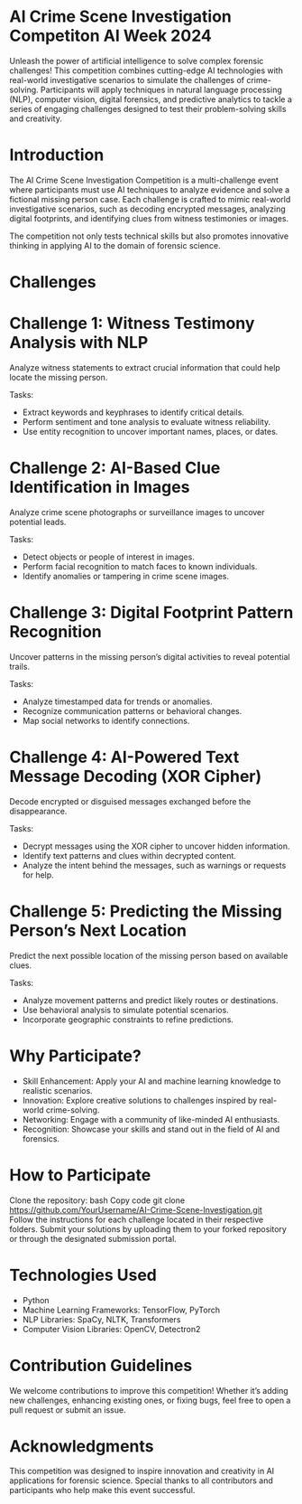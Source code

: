 # AI Crime Scene Investigation Competiton AI Week 2024
Unleash the power of artificial intelligence to solve complex forensic challenges! This competition combines cutting-edge AI technologies with real-world investigative scenarios to simulate the challenges of crime-solving. Participants will apply techniques in natural language processing (NLP), computer vision, digital forensics, and predictive analytics to tackle a series of engaging challenges designed to test their problem-solving skills and creativity.

# Introduction
The AI Crime Scene Investigation Competition is a multi-challenge event where participants must use AI techniques to analyze evidence and solve a fictional missing person case. Each challenge is crafted to mimic real-world investigative scenarios, such as decoding encrypted messages, analyzing digital footprints, and identifying clues from witness testimonies or images.

The competition not only tests technical skills but also promotes innovative thinking in applying AI to the domain of forensic science.

# Challenges

# Challenge 1: Witness Testimony Analysis with NLP
Analyze witness statements to extract crucial information that could help locate the missing person.

Tasks:
- Extract keywords and keyphrases to identify critical details.
- Perform sentiment and tone analysis to evaluate witness reliability.
- Use entity recognition to uncover important names, places, or dates.

# Challenge 2: AI-Based Clue Identification in Images
Analyze crime scene photographs or surveillance images to uncover potential leads.

Tasks:
- Detect objects or people of interest in images.
- Perform facial recognition to match faces to known individuals.
- Identify anomalies or tampering in crime scene images.

# Challenge 3: Digital Footprint Pattern Recognition
Uncover patterns in the missing person’s digital activities to reveal potential trails.

Tasks:
- Analyze timestamped data for trends or anomalies.
- Recognize communication patterns or behavioral changes.
- Map social networks to identify connections.

# Challenge 4: AI-Powered Text Message Decoding (XOR Cipher)
Decode encrypted or disguised messages exchanged before the disappearance.

Tasks:
- Decrypt messages using the XOR cipher to uncover hidden information.
- Identify text patterns and clues within decrypted content.
- Analyze the intent behind the messages, such as warnings or requests for help.

# Challenge 5: Predicting the Missing Person’s Next Location
Predict the next possible location of the missing person based on available clues.

Tasks:
- Analyze movement patterns and predict likely routes or destinations.
- Use behavioral analysis to simulate potential scenarios.
- Incorporate geographic constraints to refine predictions.

# Why Participate?
- Skill Enhancement: Apply your AI and machine learning knowledge to realistic scenarios.
- Innovation: Explore creative solutions to challenges inspired by real-world crime-solving.
- Networking: Engage with a community of like-minded AI enthusiasts.
- Recognition: Showcase your skills and stand out in the field of AI and forensics.

# How to Participate
Clone the repository:
bash
Copy code
git clone https://github.com/YourUsername/AI-Crime-Scene-Investigation.git  
Follow the instructions for each challenge located in their respective folders.
Submit your solutions by uploading them to your forked repository or through the designated submission portal.

# Technologies Used
- Python
- Machine Learning Frameworks: TensorFlow, PyTorch
- NLP Libraries: SpaCy, NLTK, Transformers
- Computer Vision Libraries: OpenCV, Detectron2

# Contribution Guidelines
We welcome contributions to improve this competition! Whether it’s adding new challenges, enhancing existing ones, or fixing bugs, feel free to open a pull request or submit an issue.

# Acknowledgments
This competition was designed to inspire innovation and creativity in AI applications for forensic science. Special thanks to all contributors and participants who help make this event successful.
